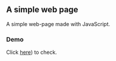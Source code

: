 ## A simple web page

A simple web-page made with JavaScript.

### Demo

Click [here](https://gurveerkaur1.github.io/cookies/)) to check.



